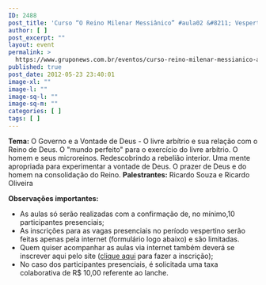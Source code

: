 ```yaml
---
ID: 2488
post_title: 'Curso “O Reino Milenar Messiânico” #aula02 &#8211; Vespertino'
author: [ ]
post_excerpt: ""
layout: event
permalink: >
  https://www.gruponews.com.br/eventos/curso-reino-milenar-messianico-aula02-vespertino
published: true
post_date: 2012-05-23 23:40:01
image-xl: ""
image-l: ""
image-sq-l: ""
image-sq-m: ""
categories: [ ]
tags: [ ]
---
```

<strong>Tema:</strong> O Governo e a Vontade de Deus - O livre arbítrio e sua relação com o Reino de Deus. O "mundo perfeito" para o exercício do livre arbítrio. O homem e seus microreinos. Redescobrindo a rebelião interior. Uma mente apropriada para experimentar a vontade de Deus. O prazer de Deus e do homem na consolidação do Reino.
<strong>Palestrantes:</strong> Ricardo Souza e Ricardo Oliveira

<strong>Observações importantes:</strong>
- As aulas só serão realizadas com a confirmação de, no mínimo,10 participantes presenciais;
- As inscrições para as vagas presenciais no período vespertino serão feitas apenas pela internet (formulário logo abaixo) e são limitadas.
- Quem quiser acompanhar as aulas via internet também deverá se inscrever aqui pelo site (<a title="Curso “O Reino Milenar Messiânico” #aula02 – Virtual" href="http://www.gruponews.com.br/eventos/curso-reino-milenar-messianico-aula02-virtual">clique aqui</a> para fazer a inscrição);
- No caso dos participantes presenciais, é solicitada uma taxa colaborativa de R$ 10,00 referente ao lanche.